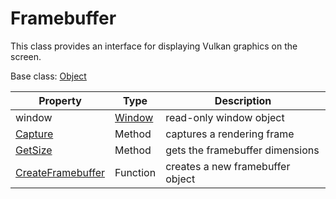 # Framebuffer

This class provides an interface for displaying Vulkan graphics on the screen.

Base class: [Object](Object)

| Property | Type | Description |
|---|---|---|
| window | [Window](Window.md) | read-only window object |
| [Capture](Framebuffer_Capture.md) | Method | captures a rendering frame |
| [GetSize](FrameBuffer_GetSize.md) | Method | gets the framebuffer dimensions |
| [CreateFramebuffer](CreateFramebuffer.md) | Function | creates a new framebuffer object |
